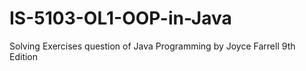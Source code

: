 # IS-5103-OL1-OOP-in-Java

Solving Exercises question of Java Programming by Joyce Farrell 9th Edition
